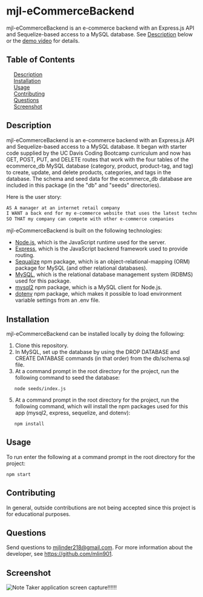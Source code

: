 # mjl-eCommerceBackend

mjl-eCommerceBackend is an e-commerce backend with an Express.js API and Sequelize-based access to a MySQL database. See [Description](#description) below or the [demo video](https://drive.google.com/file/d/10a8JjCiWNI6dgE7ucLW4W2AD9mnu2dlU/view?usp=sharing) for details.

## Table of Contents

&nbsp;&nbsp;&nbsp;&nbsp;&nbsp;[Description](#description)<br/>
&nbsp;&nbsp;&nbsp;&nbsp;&nbsp;[Installation](#installation)<br/>
&nbsp;&nbsp;&nbsp;&nbsp;&nbsp;[Usage](#usage)<br/>
&nbsp;&nbsp;&nbsp;&nbsp;&nbsp;[Contributing](#contributing)<br/>
&nbsp;&nbsp;&nbsp;&nbsp;&nbsp;[Questions](#questions)<br/>
&nbsp;&nbsp;&nbsp;&nbsp;&nbsp;[Screenshot](#screenshot)<br/>

## Description

mjl-eCommerceBackend is an e-commerce backend with an Express.js API and Sequelize-based access to a MySQL database. It began with starter code supplied by the UC Davis Coding Bootcamp curriculum and now has GET, POST, PUT, and DELETE routes that work with the four tables of the ecommerce_db MySQL database (category, product, product-tag, and tag) to create, update, and delete products, categories, and tags in the database. The schema and seed data for the ecommerce_db database are included in this package (in the "db" and "seeds" directories).

Here is the user story: 
```md
AS A manager at an internet retail company
I WANT a back end for my e-commerce website that uses the latest technologies
SO THAT my company can compete with other e-commerce companies
```

mjl-eCommerceBackend is built on the following technologies:

- [Node.js](https://nodejs.org/), which is the JavaScript runtime used for the server.
- [Express](https://expressjs.com/), which is the JavaScript backend framework used to provide routing.
- [Sequalize](https://www.npmjs.com/package/sequelize) npm package, which is an object-relational-mapping (ORM) package for MySQL (and other relational databases).
- [MySQL](https://www.mysql.com/), which is the relational database management system (RDBMS) used for this package.
- [mysql2](https://www.npmjs.com/package/mysql2) npm package, which is a MySQL client for Node.js. 
- [dotenv](https://www.npmjs.com/package/dotenv) npm package, which makes it possible to load environment variable settings from an .env file.

## Installation 

mjl-eCommerceBackend can be installed locally by doing the following:

1. Clone this repository.
2. In MySQL, set up the database by using the DROP DATABASE and CREATE DATABASE commands (in that order) from the db/schema.sql file.
3. At a command prompt in the root directory for the project, run the following command to seed the database:
```
   node seeds/index.js
```
5. At a command prompt in the root directory for the project, run the following command, which will install the npm packages used for this app (mysql2, express, sequelize, and dotenv):
```
   npm install
```

## Usage 

To run enter the following at a command prompt in the root directory for the project: 
```
npm start   
```

## Contributing

In general, outside contributions are not being accepted since this project is for educational purposes. 

## Questions
Send questions to mjlinder218@gmail.com. 
For more information about the developer, see https://github.com/mlin901.

## Screenshot 
![Note Taker application screen capture](./mjl_notetakerscreenshot.jpg)!!!!!!
